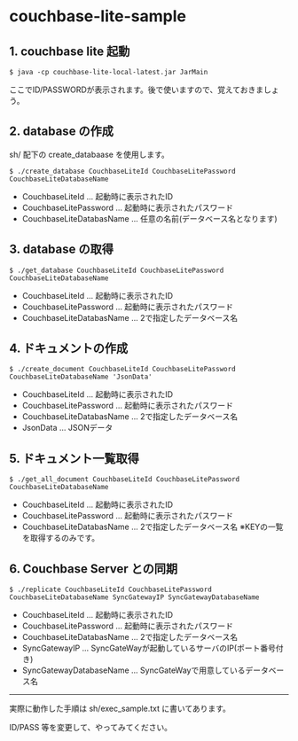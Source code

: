 # couchbase-lite-sample

## 1. couchbase lite 起動
```
$ java -cp couchbase-lite-local-latest.jar JarMain
```
ここでID/PASSWORDが表示されます。後で使いますので、覚えておきましょう。

## 2. database の作成
sh/ 配下の create_databaase を使用します。
```
$ ./create_database CouchbaseLiteId CouchbaseLitePassword CouchbaseLiteDatabaseName
```
* CouchbaseLiteId ... 起動時に表示されたID
* CouchbaseLitePassword ... 起動時に表示されたパスワード
* CouchbaseLiteDatabasName ... 任意の名前(データベース名となります)

## 3. database の取得
```
$ ./get_database CouchbaseLiteId CouchbaseLitePassword CouchbaseLiteDatabaseName
```
* CouchbaseLiteId ... 起動時に表示されたID
* CouchbaseLitePassword ... 起動時に表示されたパスワード
* CouchbaseLiteDatabasName ... 2で指定したデータベース名

## 4. ドキュメントの作成
```
$ ./create_document CouchbaseLiteId CouchbaseLitePassword CouchbaseLiteDatabaseName 'JsonData'
```
* CouchbaseLiteId ... 起動時に表示されたID
* CouchbaseLitePassword ... 起動時に表示されたパスワード
* CouchbaseLiteDatabasName ... 2で指定したデータベース名
* JsonData ... JSONデータ

## 5. ドキュメント一覧取得
```
$ ./get_all_document CouchbaseLiteId CouchbaseLitePassword CouchbaseLiteDatabaseName
```
* CouchbaseLiteId ... 起動時に表示されたID
* CouchbaseLitePassword ... 起動時に表示されたパスワード
* CouchbaseLiteDatabasName ... 2で指定したデータベース名
※KEYの一覧を取得するのみです。

## 6. Couchbase Server との同期
```
$ ./replicate CouchbaseLiteId CouchbaseLitePassword CouchbaseLiteDatabaseName SyncGatewayIP SyncGatewayDatabaseName
```
* CouchbaseLiteId ... 起動時に表示されたID
* CouchbaseLitePassword ... 起動時に表示されたパスワード
* CouchbaseLiteDatabasName ... 2で指定したデータベース名
* SyncGatewayIP ... SyncGateWayが起動しているサーバのIP(ポート番号付き)
* SyncGatewayDatabaseName ... SyncGateWayで用意しているデータベース名

--------

実際に動作した手順は sh/exec_sample.txt に書いてあります。

ID/PASS 等を変更して、やってみてください。

